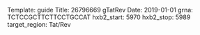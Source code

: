 Template: guide
Title: 26796669 gTatRev
Date: 2019-01-01
grna: TCTCCGCTTCTTCCTGCCAT
hxb2_start: 5970
hxb2_stop: 5989
target_region: Tat/Rev
